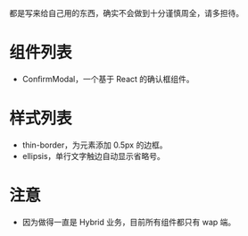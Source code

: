 都是写来给自己用的东西，确实不会做到十分谨慎周全，请多担待。

# 组件列表

* ConfirmModal，一个基于 React 的确认框组件。

# 样式列表

* thin-border，为元素添加 0.5px 的边框。
* ellipsis，单行文字触边自动显示省略号。

# 注意

* 因为做得一直是 Hybrid 业务，目前所有组件都只有 wap 端。

